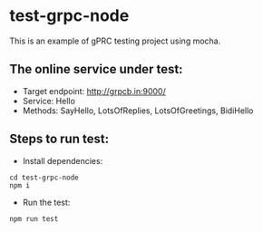 # test-grpc-node
This is an example of gPRC testing project using mocha.

## The online service under test:
- Target endpoint: http://grpcb.in:9000/ 
- Service: Hello
- Methods: SayHello, LotsOfReplies, LotsOfGreetings, BidiHello

## Steps to run test:

- Install dependencies:
```
cd test-grpc-node
npm i
```

- Run the test:
```
npm run test
```